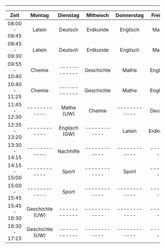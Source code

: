 ***

|     Zeit      |     Montag      |   Dienstag    |   Mittwoch   |  Donnerstag  | Freitag  |
|:-------------:|:---------------:|:-------------:|:------------:|:------------:|:--------:|
| 08:00 - 08:45 |     Latein      |    Deutsch    |   Erdkunde   |   Englisch   |  Mathe   |
| 08:45 - 09:30 |     Latein      |    Deutsch    |   Erdkunde   |   Englisch   |  Mathe   |
| 09:55 - 10:40 |     Chemie      | ------------  |  Geschichte  |    Mathe     | Englisch |
| 10:40 - 11:25 |     Chemie      | ------------  |  Geschichte  |    Mathe     | Englisch |
| 11:45 - 12:30 |  ------------   |  Mathe (UW)   |    Chemie    | ------------ | Deutsch  |
| 12:35 - 13:20 |  ------------   | Englisch (GW) | ------------ |    Latein    | Erdkunde |
| 13:30 - 14:15 |  ------------   |   Nachhilfe   | ------------ | ------------ | -------- |
| 14:15 - 15:00 |  ------------   |     Sport     | ------------ |    Sport     | -------- |
| 15:00 - 15:45 |  ------------   |     Sport     | ------------ | ------------ | -------- |
| 15:45 - 16:30 | Geschichte (UW) | ------------  | ------------ | ------------ | -------- |
| 16:30 - 17:15 | Geschichte (UW) | ------------  | ------------ | ------------ | -------- | 
